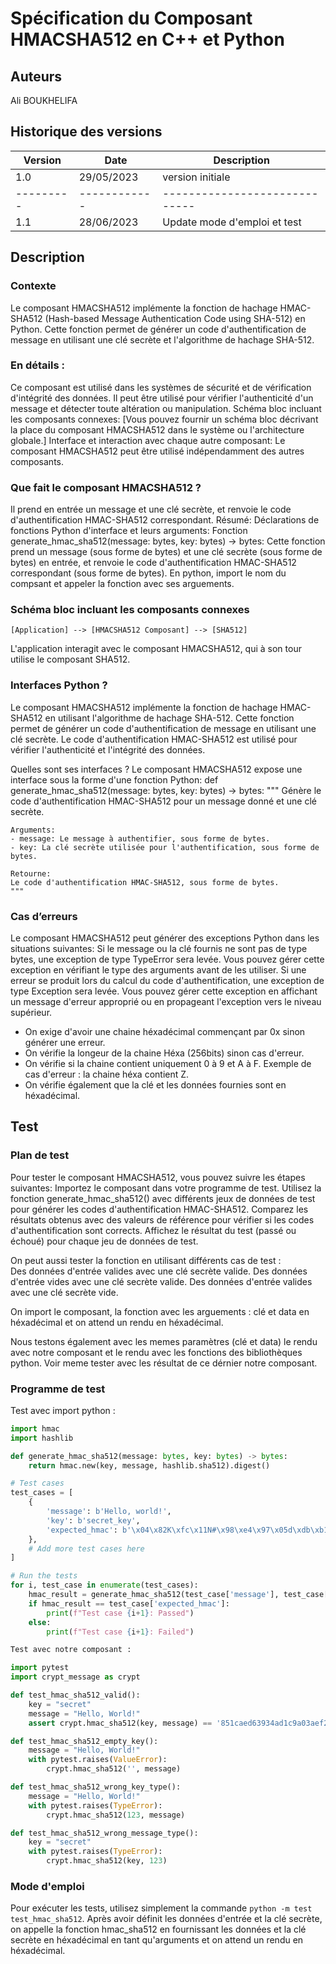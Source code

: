# Spécification du Composant HMACSHA512 en C++ et Python

## Auteurs
Ali BOUKHELIFA 

## Historique des versions
| Version | Date       | Description                 |
|---------|------------|-----------------------------|
| 1.0     | 29/05/2023 | version initiale|
|---------|------------|-----------------------------|
| 1.1     | 28/06/2023 | Update mode d'emploi et test|

## Description

### Contexte
Le composant HMACSHA512 implémente la fonction de hachage HMAC-SHA512 (Hash-based Message Authentication Code using SHA-512) en Python. Cette fonction permet de générer un code d'authentification de message en utilisant une clé secrète et l'algorithme de hachage SHA-512.

### En détails : 

Ce composant est utilisé dans les systèmes de sécurité et de vérification d'intégrité des données. Il peut être utilisé pour vérifier l'authenticité d'un message et détecter toute altération ou manipulation.
Schéma bloc incluant les composants connexes: [Vous pouvez fournir un schéma bloc décrivant la place du composant HMACSHA512 dans le système ou l'architecture globale.]
Interface et interaction avec chaque autre composant: Le composant HMACSHA512 peut être utilisé indépendamment des autres composants.

### Que fait le composant HMACSHA512 ?
Il prend en entrée un message et une clé secrète, et renvoie le code d'authentification HMAC-SHA512 correspondant.
Résumé: Déclarations de fonctions Python d'interface et leurs arguments:
Fonction generate_hmac_sha512(message: bytes, key: bytes) -> bytes: Cette fonction prend un message (sous forme de bytes) et une clé secrète (sous forme de bytes) en entrée, et renvoie le code d'authentification HMAC-SHA512 correspondant (sous forme de bytes).
En python, import le nom du compsant et appeler la fonction avec ses arguements. 

### Schéma bloc incluant les composants connexes
```
[Application] --> [HMACSHA512 Composant] --> [SHA512]
```
L'application interagit avec le composant HMACSHA512, qui à son tour utilise le composant SHA512.

### Interfaces Python ?
Le composant HMACSHA512 implémente la fonction de hachage HMAC-SHA512 en utilisant l'algorithme de hachage SHA-512. Cette fonction permet de générer un code d'authentification de message en utilisant une clé secrète. Le code d'authentification HMAC-SHA512 est utilisé pour vérifier l'authenticité et l'intégrité des données.

Quelles sont ses interfaces ?
Le composant HMACSHA512 expose une interface sous la forme d'une fonction Python:
def generate_hmac_sha512(message: bytes, key: bytes) -> bytes:
    """
    Génère le code d'authentification HMAC-SHA512 pour un message donné et une clé secrète.

    Arguments:
    - message: Le message à authentifier, sous forme de bytes.
    - key: La clé secrète utilisée pour l'authentification, sous forme de bytes.

    Retourne:
    Le code d'authentification HMAC-SHA512, sous forme de bytes.
    """


### Cas d’erreurs
Le composant HMACSHA512 peut générer des exceptions Python dans les situations suivantes:
Si le message ou la clé fournis ne sont pas de type bytes, une exception de type TypeError sera levée. Vous pouvez gérer cette exception en vérifiant le type des arguments avant de les utiliser.
Si une erreur se produit lors du calcul du code d'authentification, une exception de type Exception sera levée. Vous pouvez gérer cette exception en affichant un message d'erreur approprié ou en propageant l'exception vers le niveau supérieur.
- On exige d'avoir une chaine héxadécimal commençant par 0x sinon générer une erreur. 
- On vérifie la longeur de la chaine Héxa (256bits) sinon cas d'erreur. 
- On vérifie si la chaine contient uniquement 0 à 9 et A à F. Exemple de cas d'erreur : la chaine héxa contient Z. 
- On vérifie également que la clé et les données fournies sont en héxadécimal. 


## Test

### Plan de test
Pour tester le composant HMACSHA512, vous pouvez suivre les étapes suivantes:
Importez le composant dans votre programme de test.
Utilisez la fonction generate_hmac_sha512() avec différents jeux de données de test pour générer les codes d'authentification HMAC-SHA512.
Comparez les résultats obtenus avec des valeurs de référence pour vérifier si les codes d'authentification sont corrects.
Affichez le résultat du test (passé ou échoué) pour chaque jeu de données de test.

On peut aussi tester la fonction en utilisant différents cas de test :       
            Des données d'entrée valides avec une clé secrète valide.
            Des données d'entrée vides avec une clé secrète valide.
            Des données d'entrée valides avec une clé secrète vide.

On import le composant, la fonction avec les arguements : clé et data en héxadécimal et on attend un rendu en héxadécimal. 

Nous testons également avec les memes paramètres (clé et data) le rendu avec notre composant et le rendu avec les fonctions des bibliothèques python. Voir meme tester avec les résultat de ce dérnier notre composant. 

### Programme de test

Test avec import python : 

```python
import hmac
import hashlib

def generate_hmac_sha512(message: bytes, key: bytes) -> bytes:
    return hmac.new(key, message, hashlib.sha512).digest()

# Test cases
test_cases = [
    {
        'message': b'Hello, world!',
        'key': b'secret_key',
        'expected_hmac': b'\x04\x82K\xfc\x11N#\x98\xe4\x97\x05d\xdb\xb1x\x80\xc2\xd7\xe4a2r+\x90\xff\xabI#\x05\xec\xe1\x9d\xd5\xf0\xcc\x04\xc9L\x8eJ\xe0\x82\xa3\x9f\x84\xeb\x14V\xd5\xe7d\x1e\x90',
    },
    # Add more test cases here
]

# Run the tests
for i, test_case in enumerate(test_cases):
    hmac_result = generate_hmac_sha512(test_case['message'], test_case['key'])
    if hmac_result == test_case['expected_hmac']:
        print(f"Test case {i+1}: Passed")
    else:
        print(f"Test case {i+1}: Failed")


```

```python
Test avec notre composant : 

import pytest
import crypt_message as crypt

def test_hmac_sha512_valid():
    key = "secret"
    message = "Hello, World!"
    assert crypt.hmac_sha512(key, message) == '851caed63934ad1c9a03aef23ba2b84f224bdff4f5148efc57d95f9ae80ca9db2e98bc4c709a529eb1b7234a1ac2e381d28e0eb1efa090bb19613f5c124b6d5b'

def test_hmac_sha512_empty_key():
    message = "Hello, World!"
    with pytest.raises(ValueError):
        crypt.hmac_sha512('', message)

def test_hmac_sha512_wrong_key_type():
    message = "Hello, World!"
    with pytest.raises(TypeError):
        crypt.hmac_sha512(123, message)

def test_hmac_sha512_wrong_message_type():
    key = "secret"
    with pytest.raises(TypeError):
        crypt.hmac_sha512(key, 123)

```

### Mode d'emploi
Pour exécuter les tests, utilisez simplement la commande `python -m test test_hmac_sha512`. 
Après avoir définit les données d'entrée et la clé secrète, on appelle la fonction hmac_sha512 en fournissant les données et la clé secrète en héxadécimal en tant qu'arguments et on attend un rendu en héxadécimal.
